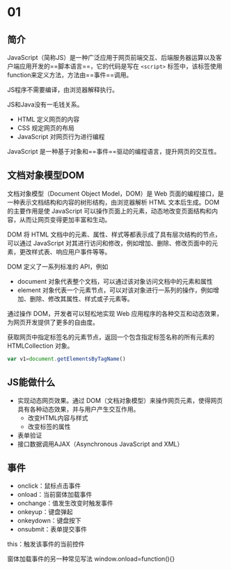 # 01

## 简介
JavaScript（简称JS）是一种广泛应用于网页前端交互、后端服务器运算以及客户端应用开发的==脚本语言==，它的代码是写在 `<script>` 标签中，该标签使用function来定义方法，方法由==事件==调用。

JS程序不需要编译，由浏览器解释执行。

JS和Java没有一毛钱关系。

* HTML 定义网页的内容
* CSS 规定网页的布局
* JavaScript 对网页行为进行编程

JavaScript 是一种基于对象和==事件==驱动的编程语言，提升网页的交互性。

## 文档对象模型DOM
文档对象模型（Document Object Model，DOM）是 Web 页面的编程接口，是一种表示文档结构和内容的树形结构，由浏览器解析 HTML 文本后生成。DOM 的主要作用是使 JavaScript 可以操作页面上的元素，动态地改变页面结构和内容，从而让网页变得更加丰富和生动。

DOM 将 HTML 文档中的元素、属性、样式等都表示成了具有层次结构的节点，可以通过 JavaScript 对其进行访问和修改，例如增加、删除、修改页面中的元素，更改样式表、响应用户事件等等。

DOM 定义了一系列标准的 API，例如
* document 对象代表整个文档，可以通过该对象访问文档中的元素和属性
* element 对象代表一个元素节点，可以对该对象进行一系列的操作，例如增加、删除、修改其属性、样式或子元素等。

通过操作 DOM，开发者可以轻松地实现 Web 应用程序的各种交互和动态效果，为网页开发提供了更多的自由度。

获取网页中指定标签名的元素节点，返回一个包含指定标签名称的所有元素的 HTMLCollection 对象。

```js
var v1=document.getElementsByTagName()
```

## JS能做什么

* 实现动态网页效果。通过 DOM（文档对象模型）来操作网页元素，使得网页具有各种动态效果，并与用户产生交互作用。
    * 改变HTML内容与样式
    * 改变标签的属性
* 表单验证
* 接口数据调用AJAX（Asynchronous JavaScript and XML）

## 事件

* onclick：鼠标点击事件
* onload：当前窗体加载事件
* onchange：值发生改变时触发事件
* onkeyup：键盘弹起
* onkeydown：键盘按下
* onsubmit：表单提交事件

this：触发该事件的当前控件

窗体加载事件的另一种常见写法
window.onload=function(){}